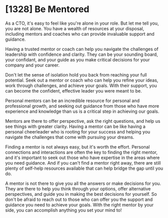 # [1328] Be Mentored

As a CTO, it's easy to feel like you're alone in your role. But let me tell you, you are not alone. You have a wealth of resources at your disposal, including mentors and coaches who can provide invaluable support and guidance.

Having a trusted mentor or coach can help you navigate the challenges of leadership with confidence and clarity. They can be your sounding board, your confidant, and your guide as you make critical decisions for your company and your career.

Don't let the sense of isolation hold you back from reaching your full potential. Seek out a mentor or coach who can help you refine your ideas, work through challenges, and achieve your goals. With their support, you can become the confident, effective leader you were meant to be.

Personal mentors can be an incredible resource for personal and professional growth, and seeking out guidance from those who have more experience and knowledge than us is a critical step in achieving our goals.

Mentors are there to offer perspective, ask the right questions, and help us see things with greater clarity. Having a mentor can be like having a personal cheerleader who is rooting for your success and helping you navigate the challenges that come with pursuing your dreams.

Finding a mentor is not always easy, but it's worth the effort. Personal connections and interactions are often the key to finding the right mentor, and it's important to seek out those who have expertise in the areas where you need guidance. And if you can't find a mentor right away, there are still plenty of self-help resources available that can help bridge the gap until you do.

A mentor is not there to give you all the answers or make decisions for you. They are there to help you think through your options, offer alternative perspectives, and guide you in making the best decisions for yourself. So don't be afraid to reach out to those who can offer you the support and guidance you need to achieve your goals. With the right mentor by your side, you can accomplish anything you set your mind to!

